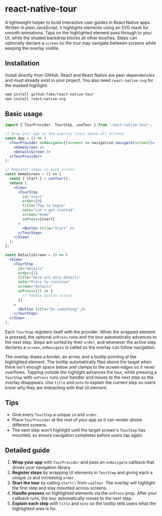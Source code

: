 # react-native-tour

A lightweight helper to build interactive user guides in React Native apps. Written in
plain JavaScript, it highlights elements using an SVG mask for smooth animations. Taps on the
highlighted element pass through to your UI, while the shaded backdrop blocks all other touches.
Steps can optionally declare a `screen` so the tour may navigate between screens while keeping the
overlay visible.

## Installation

Install directly from GitHub. React and React Native are peer dependencies and
must already exist in your project. You also need `react-native-svg` for the
masked highlight:

```bash
npm install github:fake/react-native-tour
npm install react-native-svg
```

## Basic usage

```jsx
import { TourProvider, TourStep, useTour } from 'react-native-tour';

// Wrap your app so the overlay stays above all screens
const App = () => (
  <TourProvider onNavigate={(screen) => navigation.navigate(screen)}>
    <HomeScreen />
    <DetailsScreen />
  </TourProvider>
);

// Register steps in each screen
const HomeScreen = () => {
  const { start } = useTour();
  return (
    <View>
      <TourStep
        id="start"
        order={0}
        title="Tap to begin"
        note="Let's get started"
        screen="Home"
        onPress={start}
      >
        <Button title="Start" />
      </TourStep>
    </View>
  );
};

const DetailsScreen = () => (
  <View>
    <TourStep
      id="details"
      order={1}
      title="Here are more details"
      note="Press to continue"
      screen="Details"
      onPress={() => {
        // handle button action
      }}
    >
      <Button title="Do something" />
    </TourStep>
  </View>
);
```

Each `TourStep` registers itself with the provider. When the wrapped element is
pressed, the optional `onPress` runs and the tour automatically advances to the
next step. Steps are sorted by their `order`, and whenever the active step
declares a `screen`, `onNavigate` is called so the overlay can follow
navigation.

The overlay draws a border, an arrow, and a tooltip pointing at the highlighted
element. The tooltip automatically flips above the target when there isn't
enough space below and clamps to the screen edges so it never overflows. Tapping
outside the highlight advances the tour, while pressing a `TourStep` with
`onPress` runs your handler and moves to the next step so the overlay disappears.
Use `title` and `note` to explain the current step so users know why they are
interacting with that UI element.

## Tips

- Give every `TourStep` a unique `id` and `order`.
- Place `TourProvider` at the root of your app so it can render above different
  screens.
- The next step won't highlight until the target screen's `TourStep` has
  mounted, so ensure navigation completes before users tap again.

## Detailed guide

1. **Wrap your app** with `TourProvider` and pass an `onNavigate` callback that
   drives your navigation library.
2. **Register steps** by wrapping UI elements in `TourStep` and giving each a
   unique `id` and increasing `order`.
3. **Start the tour** by calling `start()` from `useTour`. The overlay will
   highlight the first step and stay mounted across screens.
4. **Handle presses** on highlighted elements via the `onPress` prop. After your
   callback runs, the tour automatically moves to the next step.
5. **Explain each step** with `title` and `note` so the tooltip tells users what
   the highlighted area is for.
